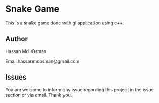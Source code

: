 # Snake Game

  <p>This is a snake game done with gl application using c++.</p>
  
## Author

  <p>Hassan Md. Osman</p>
  
  <p>Email:hassanmdosman@gmail.com </p>
  
## Issues

  You are welcome to inform any issue regarding this project in the issue section or via email. Thank you.
